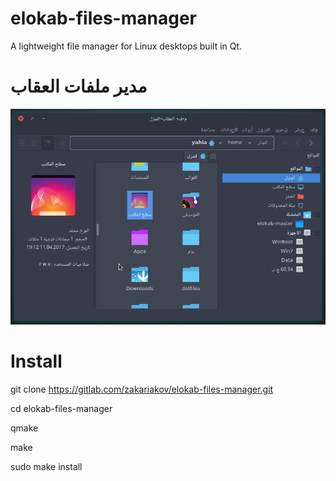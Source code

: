 # elokab-files-manager
A lightweight  file manager for Linux desktops built in Qt.

# مدير ملفات العقاب

![Screenshots](https://github.com/zakariakov/screenshots/blob/master/elokab-fm.png)

# Install

git clone https://gitlab.com/zakariakov/elokab-files-manager.git

cd elokab-files-manager

qmake

make

sudo make install
